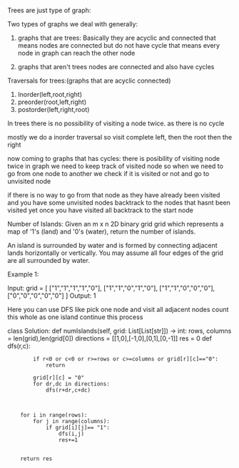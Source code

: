 Trees are just type of graph:

Two types of graphs we deal with generally:
1. graphs that are trees:
Basically they are acyclic and connected
that means nodes are connected but do not have cycle
that means every node in graph can reach the other node

2. graphs that aren't trees
nodes are connected and also have cycles


Traversals for trees:(graphs that are acyclic connected)
1. Inorder(left,root,right)
2. preorder(root,left,right)
3. postorder(left,right,root)

In trees there is no possibility of visiting  a node twice. as there is no cycle

mostly we do a inorder traversal
so visit complete left, then the root then the right


now coming to graphs that has cycles:
there is posibility of visiting node twice in graph
we need to keep track of visited node 
so when we need to go from one node to another we check if it is visited or not and go to unvisited node

if there is no way to go from that node as they have already been visited and you have some unvisited nodes backtrack to the nodes that hasnt been visited yet
once you have visited all backtrack to the start node


Number of Islands:
Given an m x n 2D binary grid grid which represents a map of '1's (land) and '0's (water), return the number of islands.

An island is surrounded by water and is formed by connecting adjacent lands horizontally or vertically. You may assume all four edges of the grid are all surrounded by water.

 

Example 1:

Input: grid = [
  ["1","1","1","1","0"],
  ["1","1","0","1","0"],
  ["1","1","0","0","0"],
  ["0","0","0","0","0"]
]
Output: 1

Here you can use DFS
like pick one node and visit all adjacent nodes 
count this whole as one island
continue this process



class Solution:
    def numIslands(self, grid: List[List[str]]) -> int:
        rows, columns = len(grid),len(grid[0])
        directions = [[1,0],[-1,0],[0,1],[0,-1]]
        res = 0
        def dfs(r,c):
            
            if r<0 or c<0 or r>=rows or c>=columns or grid[r][c]=="0":
                return
            
            grid[r][c] = "0"
            for dr,dc in directions:
                dfs(r+dr,c+dc)
        


        for i in range(rows):
            for j in range(columns):
                if grid[i][j]== "1":
                    dfs(i,j)
                    res+=1

        
        return res
